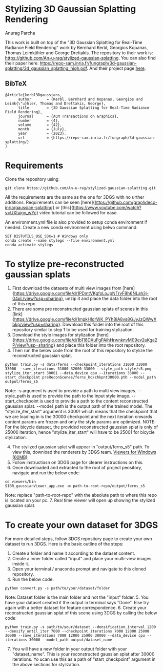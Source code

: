 # Stylizing 3D Gaussian Splatting Rendering
Anurag Parcha<br>

This work is built on top of the "3D Gaussian Splatting for Real-Time Radiance Field Rendering" work by Bernhard Kerbl, Georgios Kopanas, Thomas Leimkühler and George Drettakis. The repository to their work is: https://github.com/An-u-rag/stylized-gaussian-splatting. You can also find their paper here: https://repo-sam.inria.fr/fungraph/3d-gaussian-splatting/3d_gaussian_splatting_high.pdf. And their project page [here](https://repo-sam.inria.fr/fungraph/3d-gaussian-splatting/).


<section class="section" id="BibTeX">
  <div class="container is-max-desktop content">
    <h2 class="title">BibTeX</h2>
    <pre><code>@Article{kerbl3Dgaussians,
      author       = {Kerbl, Bernhard and Kopanas, Georgios and Leimk{\"u}hler, Thomas and Drettakis, George},
      title        = {3D Gaussian Splatting for Real-Time Radiance Field Rendering},
      journal      = {ACM Transactions on Graphics},
      number       = {4},
      volume       = {42},
      month        = {July},
      year         = {2023},
      url          = {https://repo-sam.inria.fr/fungraph/3d-gaussian-splatting/}
}</code></pre>
  </div>
</section>

# Requirements
Clone the repository using: 
```
git clone https://github.com/An-u-rag/stylized-gaussian-splatting.git
```
All the requirements are the same as the one for 3DGS with no urther additions. Requirements can be seen [here]{https://github.com/graphdeco-inria/gaussian-splatting} or [this]{https://www.youtube.com/watch?v=UXtuigy_wYc} video tutorial can be followed for ease.

An environment.yml file is also provided to setup conda environment if needed. Create a new conda environment using belwo command:
```
SET DISTUTILS_USE_SDK=1 # Windows only
conda create --name stylegs --file environment.yml
conda activate stylegs
```

# To stylize pre-reconstructed gaussian splats
1. First download the datasets of multi view images from [here]{https://drive.google.com/file/d/1PDmtVKgfoLoJpNTrvFBh6NLah3j-04oL/view?usp=sharing}, unzip it and place the data folder into the root of this repo.
2. There are some pre reconstructed gaussian splats of scenes in this [link]{https://drive.google.com/file/d/1mpkHldrWK_PYh8iA8vs8GJyJzQWwXbkp/view?usp=sharing}. Download this folder into the root of this repository similar to step 1 to be used for training stylization.
3. Download the style images for stylization [here]{https://drive.google.com/file/d/1b118DXuFgPAihHrwnknvM09ev2aKga2P/view?usp=sharing} and place this folder into the root repository.
3. Then run the below code from the root of this repository to stylize the reconstructed gaussian splat. 
```
python train.py -s data/ferns --checkpoint_iterations 31000 32000 33000 --save_iterations 31000 32000 33000 --style_path style/s5.png --stylize_iter_start 30001 --data_device cpu --iterations 33000 --start_checkpoint preReconScenes/ferns_hq/chkpnt30000.pth --model_path output/ferns_s5
```
Note: -s argument is used to provide a path to multi view images. --style_path is used to provide the path to the input style image. --start_checkpoint is used to provide a path to the content reconstructed gaussian splat. --model_path is the output path of the trained model. The "stylize_iter_start" argument is 30001 which means that the checkpoint that we are loading in is the 30000 checkpoint and the next iteration onwards content params are frozen and only the style params are optimized. NOTE: For the bicycle dataset, the provided reconstructed gaussian splat is only of 25000 iteration, hence "stylize_iter_start" will have to be 25001 for bicycle stylization.

4. The stylized gaussian splat will appear in "output/ferns_s5" path. To view this, download the renderers by 3DGS team. [Viewers for Windows (60MB)](https://repo-sam.inria.fr/fungraph/3d-gaussian-splatting/binaries/viewers.zip)
5. Follow instructiosn on 3DGS page for clearer instructions on this. 
6. Once downloaded and extracted to the root of project peository, navigate and run the below code:
```
cd viewers/bin
SIBR_gaussianViewer_app.exe -m path-to-root-repo/output/ferns_s5
```
Note: replace "path-to-root-repo" with the absolute path to where this repo is located on your pc.
7. Real time viewer will open up showing the stylized gaussian splat.

# To create your own dataset for 3DGS
For more detailed steps, follow 3DGS repository page to create your own dataset to run 3DGS. Here is the basic outline of the steps:

1. Create a folder and name it according to the dataset content.
2. Create a inner folder called "input" and place your multi-view images inside it.
3. Open your terminal / anaconda prompt and navigate to this cloned repository.
4. Run the below code:
```
python convert.py -s path/to/your/dataset/folder
```
Note: Dataset folder is the main folder and not the "input" folder.
5. You have your dataset created if the output in terminal says "Done". Else try again with a better dataset for feature correspondence.
6. Create your reconstructed gaussian splat of this scene using 3DGS by calling the below code:
```
python train.py -s path/to/your/dataset --densification_interval 1200 --densify_until_iter 7000 --checkpoint_iterations 7000 12000 25000 30000 --save_iterations 7000 12000 25000 30000 --data_device cpu --iterations 30000 --model_path output/dataset_name

```
7. You will have a new folder in your output folder with your "dataset_name". This is your reconstructed gaussian splat after 30000 iterations. Yo ucan use this as a path of "start_checkpoint" argument in the above sections for stylization.


